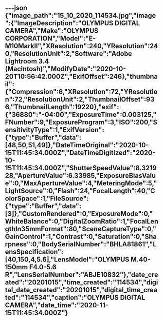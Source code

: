 ---json
{"image_path":"15_10_2020_114534.jpg","image":{"ImageDescription":"OLYMPUS DIGITAL CAMERA","Make":"OLYMPUS CORPORATION","Model":"E-M10MarkII","XResolution":240,"YResolution":240,"ResolutionUnit":2,"Software":"Adobe Lightroom 3.4 (Macintosh)","ModifyDate":"2020-10-20T10:56:42.000Z","ExifOffset":246},"thumbnail":{"Compression":6,"XResolution":72,"YResolution":72,"ResolutionUnit":2,"ThumbnailOffset":936,"ThumbnailLength":19220},"exif":{"36880":"-04:00","ExposureTime":0.003125,"FNumber":9,"ExposureProgram":3,"ISO":200,"SensitivityType":1,"ExifVersion":{"type":"Buffer","data":[48,50,51,49]},"DateTimeOriginal":"2020-10-15T11:45:34.000Z","DateTimeDigitized":"2020-10-15T11:45:34.000Z","ShutterSpeedValue":8.321928,"ApertureValue":6.33985,"ExposureBiasValue":0,"MaxApertureValue":4,"MeteringMode":5,"LightSource":0,"Flash":24,"FocalLength":40,"ColorSpace":1,"FileSource":{"type":"Buffer","data":[3]},"CustomRendered":0,"ExposureMode":0,"WhiteBalance":0,"DigitalZoomRatio":1,"FocalLengthIn35mmFormat":80,"SceneCaptureType":0,"GainControl":1,"Contrast":0,"Saturation":0,"Sharpness":0,"BodySerialNumber":"BHLA81861","LensSpecification":[40,150,4,5.6],"LensModel":"OLYMPUS M.40-150mm F4.0-5.6 R","LensSerialNumber":"ABJE10832"},"date_created":"20201015","time_created":"114534","digital_date_created":"20201015","digital_time_created":"114534","caption":"OLYMPUS DIGITAL CAMERA","date_time":"2020-11-15T11:45:34.000Z"}
---